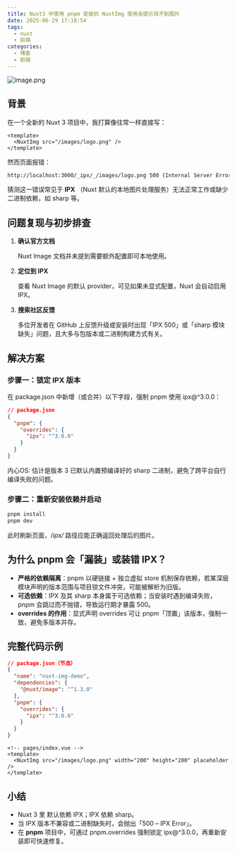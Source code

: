 ```yaml
---
title: Nuxt3 中使用 pnpm 安装的 NuxtImg 使用会提示找不到图片
date: 2025-06-29 17:18:54
tags:
  - nuxt
  - 前端
categories:
  - 博客
  - 前端
---
```


![image.png](http://obsidian.easyhappy.top/avan/202506111712538.png)


## **背景**

在一个全新的 Nuxt 3 项目中，我打算像往常一样直接写：


```vue
<template>
  <NuxtImg src="/images/logo.png" />
</template>
```

然而页面报错：

```bash
http://localhost:3000/_ipx/_/images/logo.png 500 (Internal Server Error)
```

猜测这一错误常见于 **IPX** （Nuxt 默认的本地图片处理服务）无法正常工作或缺少二进制依赖，如 sharp 等。

## **问题复现与初步排查**

1. **确认官方文档**
    
    Nuxt Image 文档并未提到需要额外配置即可本地使用。
    
2. **定位到 IPX**
    
    查看 Nuxt Image 的默认 provider，可见如果未显式配置，Nuxt 会自动启用 IPX。
    
3. **搜索社区反馈**
    
    多位开发者在 GitHub 上反馈升级或安装时出现「IPX 500」或「sharp 模块缺失」问题，且大多与包版本或二进制构建方式有关。
    

## **解决方案**

### **步骤一：锁定 IPX 版本**

在 package.json 中新增（或合并）以下字段，强制 pnpm 使用 ipx@^3.0.0：

```json
// package.json
{
  "pnpm": {
    "overrides": {
      "ipx": "^3.0.0"
    }
  }
}
```

内心OS: 估计是版本 3 已默认内置预编译好的 sharp 二进制，避免了跨平台自行编译失败的问题。

### **步骤二：重新安装依赖并启动**

```bash
pnpm install
pnpm dev
```

此时刷新页面，/_ipx/_ 路径应能正确返回处理后的图片。  

## **为什么 pnpm 会「漏装」或装错 IPX？**

- **严格的依赖隔离**：pnpm 以硬链接 + 独立虚拟 store 机制保存依赖，若某深层模块声明的版本范围与项目锁文件冲突，可能被解析为旧版。
- **可选依赖**：IPX 及其 sharp 本身属于可选依赖；当安装时遇到编译失败，pnpm 会跳过而不抛错，导致运行期才暴露 500。
- **overrides 的作用**：显式声明 overrides 可让 pnpm「顶置」该版本，强制一致，避免多版本并存。

## **完整代码示例**

```json
// package.json（节选）
{
  "name": "nuxt-img-demo",
  "dependencies": {
    "@nuxt/image": "^1.3.0"
  },
  "pnpm": {
    "overrides": {
      "ipx": "^3.0.0"
    }
  }
}
```

```vue
<!-- pages/index.vue -->
<template>
  <NuxtImg src="/images/logo.png" width="200" height="200" placeholder />
</template>
```

## **小结**

- Nuxt 3 里 <NuxtImg> 默认依赖 IPX；IPX 依赖 sharp。 
- 当 IPX 版本不兼容或二进制缺失时，会抛出「500 – IPX Error」。  
- 在 **pnpm** 项目中，可通过 pnpm.overrides 强制锁定 ipx@^3.0.0，再重新安装即可快速修复。